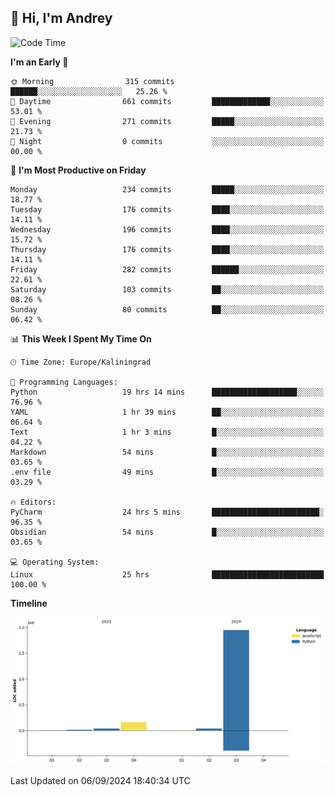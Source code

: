 ## 👋 Hi, I'm Andrey

<!--START_SECTION:waka-->
![Code Time](http://img.shields.io/badge/Code%20Time-408%20hrs%203%20mins-blue)

**I'm an Early 🐤** 

```text
🌞 Morning                315 commits         ██████░░░░░░░░░░░░░░░░░░░   25.26 % 
🌆 Daytime                661 commits         █████████████░░░░░░░░░░░░   53.01 % 
🌃 Evening                271 commits         █████░░░░░░░░░░░░░░░░░░░░   21.73 % 
🌙 Night                  0 commits           ░░░░░░░░░░░░░░░░░░░░░░░░░   00.00 % 
```
📅 **I'm Most Productive on Friday** 

```text
Monday                   234 commits         █████░░░░░░░░░░░░░░░░░░░░   18.77 % 
Tuesday                  176 commits         ████░░░░░░░░░░░░░░░░░░░░░   14.11 % 
Wednesday                196 commits         ████░░░░░░░░░░░░░░░░░░░░░   15.72 % 
Thursday                 176 commits         ████░░░░░░░░░░░░░░░░░░░░░   14.11 % 
Friday                   282 commits         ██████░░░░░░░░░░░░░░░░░░░   22.61 % 
Saturday                 103 commits         ██░░░░░░░░░░░░░░░░░░░░░░░   08.26 % 
Sunday                   80 commits          ██░░░░░░░░░░░░░░░░░░░░░░░   06.42 % 
```


📊 **This Week I Spent My Time On** 

```text
🕑︎ Time Zone: Europe/Kaliningrad

💬 Programming Languages: 
Python                   19 hrs 14 mins      ███████████████████░░░░░░   76.96 % 
YAML                     1 hr 39 mins        ██░░░░░░░░░░░░░░░░░░░░░░░   06.64 % 
Text                     1 hr 3 mins         █░░░░░░░░░░░░░░░░░░░░░░░░   04.22 % 
Markdown                 54 mins             █░░░░░░░░░░░░░░░░░░░░░░░░   03.65 % 
.env file                49 mins             █░░░░░░░░░░░░░░░░░░░░░░░░   03.29 % 

🔥 Editors: 
PyCharm                  24 hrs 5 mins       ████████████████████████░   96.35 % 
Obsidian                 54 mins             █░░░░░░░░░░░░░░░░░░░░░░░░   03.65 % 

💻 Operating System: 
Linux                    25 hrs              █████████████████████████   100.00 % 
```

**Timeline**

![Lines of Code chart](https://raw.githubusercontent.com/Mist3s/Mist3s/main/assets/bar_graph.png)


 Last Updated on 06/09/2024 18:40:34 UTC
<!--END_SECTION:waka-->

